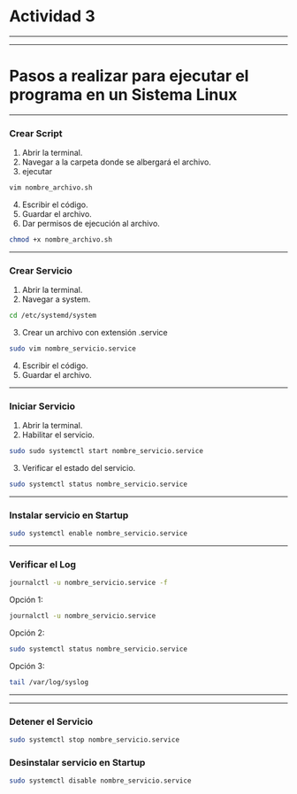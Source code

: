 # Actividad 3 
---
---
# Pasos a realizar para ejecutar el programa en un Sistema Linux
---

### Crear Script

1. Abrir la terminal.
2. Navegar a la carpeta donde se albergará el archivo.
3. ejecutar 
```bash
vim nombre_archivo.sh
```
4. Escribir el código.
5. Guardar el archivo.
6. Dar permisos de ejecución al archivo.
```bash
chmod +x nombre_archivo.sh
```
---
### Crear Servicio

1. Abrir la terminal.
2. Navegar a system.
```bash
cd /etc/systemd/system
```
3. Crear un archivo con extensión .service
```bash
sudo vim nombre_servicio.service
```
4. Escribir el código.
5. Guardar el archivo.
---   
### Iniciar Servicio

1. Abrir la terminal.
2. Habilitar el servicio.
```bash
sudo sudo systemctl start nombre_servicio.service
```
3. Verificar el estado del servicio.
```bash
sudo systemctl status nombre_servicio.service
```
---
### Instalar servicio en Startup
    
```bash
sudo systemctl enable nombre_servicio.service
```
---
### Verificar el Log

```bash
journalctl -u nombre_servicio.service -f
```

Opción 1: 
```bash
journalctl -u nombre_servicio.service
```
Opción 2:
```bash
sudo systemctl status nombre_servicio.service
```
Opción 3:
```bash
tail /var/log/syslog
```

---
---

### Detener el Servicio

```bash
sudo systemctl stop nombre_servicio.service
```

### Desinstalar servicio en Startup

```bash
sudo systemctl disable nombre_servicio.service
```
